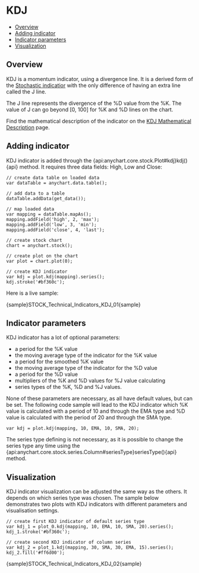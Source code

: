 # KDJ

* [Overview](#overview)
* [Adding indicator](#adding_indicator)
* [Indicator parameters](#indicator_parameters)
* [Visualization](#visualization)

## Overview

KDJ is a momentum indicator, using a divergence line. It is a derived form of the [Stochastic indicatior](Stochastic) with the only difference of having an extra line called the J line.

The J line represents the divergence of the %D value from the %K. The value of J can go beyond [0, 100] for %K and %D lines on the chart.

Find the mathematical description of the indicator on the [KDJ Mathematical Description](Mathematical_Description#kdj) page.

## Adding indicator

KDJ indicator is added through the {api:anychart.core.stock.Plot#kdj}kdj(){api} method. It requires three data fields: High, Low and Close:

```
// create data table on loaded data
var dataTable = anychart.data.table();

// add data to a table
dataTable.addData(get_data());

// map loaded data
var mapping = dataTable.mapAs();
mapping.addField('high', 2, 'max');
mapping.addField('low', 3, 'min');
mapping.addField('close', 4, 'last');

// create stock chart
chart = anychart.stock();

// create plot on the chart
var plot = chart.plot(0);

// create KDJ indicator
var kdj = plot.kdj(mapping).series();
kdj.stroke('#bf360c');
```

Here is a live sample:

{sample}STOCK\_Technical\_Indicators\_KDJ\_01{sample}

## Indicator parameters

KDJ indicator has a lot of optional parameters: 
- a period for the %K value 
- the moving average type of the indicator for the %K value
- a period for the smoothed %K value
- the moving average type of the indicator for the %D value
- a period for the %D value
- multipliers of the %K and %D values for %J value calculating 
- series types of the %K, %D and %J values. 

None of these parameters are necessary, as all have default values, but can be set. The following code sample will lead to the KDJ indicator which %K value is calculated with a period of 10 and through the EMA type and %D value is calculated with the period of 20 and through the SMA type.

```
var kdj = plot.kdj(mapping, 10, EMA, 10, SMA, 20);
```

The series type defining is not necessary, as it is possible to change the series type any time using the {api:anychart.core.stock.series.Column#seriesType}seriesType(){api} method.


## Visualization

KDJ indicator visualization can be adjusted the same way as the others. It depends on which series type was chosen. The sample below demonstrates two plots with KDJ indicators with different parameters and visualisation settings.

```
// create first KDJ indicator of default series type
var kdj_1 = plot_0.kdj(mapping, 10, EMA, 10, SMA, 20).series();
kdj_1.stroke('#bf360c');

// create second KDJ indicator of column series
var kdj_2 = plot_1.kdj(mapping, 30, SMA, 30, EMA, 15).series();
kdj_2.fill('#ff6d00');
```

{sample}STOCK\_Technical\_Indicators\_KDJ\_02{sample}
